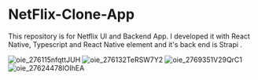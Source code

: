 # NetFlix-Clone-App
This repository is for Netflix UI and Backend App.
I developed it with React Native, Typescript and React Native element
and it's back end is Strapi .

![oie_276115nfqttJUH](https://user-images.githubusercontent.com/83859644/151296134-cbf05fd3-a8b8-445a-b0be-03d00664c88a.jpg)
![oie_276132TeRSW7Y2](https://user-images.githubusercontent.com/83859644/151296136-aafaf71e-760f-46d4-941c-ac8936b52739.jpg)
![oie_2769351V29QrC1](https://user-images.githubusercontent.com/83859644/151296138-25e93004-1c3e-43fb-8f30-b9213176c85f.jpg)
![oie_27624478IOIhEA](https://user-images.githubusercontent.com/83859644/151296140-988d1e52-e318-42d9-a425-0ca8b8b7cbe0.jpg)

